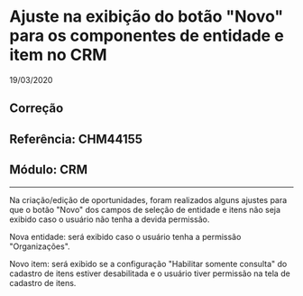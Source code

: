 # Ajuste na exibição do botão "Novo" para os componentes de entidade e item no CRM
19/03/2020
## Correção
## Referência: CHM44155
## Módulo: CRM
***

Na criação/edição de oportunidades, foram realizados alguns ajustes para que o botão "Novo" dos campos de seleção de entidade e itens não seja exibido caso o usuário não tenha a devida permissão.

Nova entidade: será exibido caso o usuário tenha a permissão "Organizações".

Novo item: será exibido se a configuração "Habilitar somente consulta" do cadastro de itens estiver desabilitada e o usuário tiver permissão na tela de cadastro de itens.
